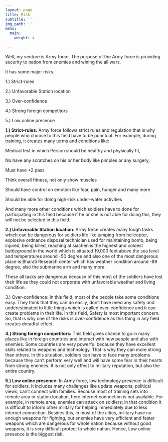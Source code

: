 ```yaml
---
layout: page
title: Risk
subtitle: ''
img_path: ''
menu:
  main:
    weight: 4

---
```

Well, my venture is Army force. The purpose of the Army force is providing security to nation from enemies and wining the all wars.

It has some major risks.

1\.) Strict-rules

2\.) Unfavorable Station location

3\.) Over-confidence

4\.) Strong foreign competitors

5\.) Low online presence

**1.) Strict-rules:** Army force follows strict rules and regulation that is why people who choose to this field have to be punctual. For example, during training, it creates many terms and conditions like:

Medical test in which Person should be healthy and physically fit,

No have any scratches on his or her body like pimples or any surgery,

Must have +2 pass

Think overall fitness, not only show muscles

Should have control on emotion like fear, pain, hunger and many more

Should be able for doing high-risk under-water activities

And many more other conditions which soldiers have to done for participating in this field because if he or she is not able for doing this, they will not be selected in this field.

**2.) Unfavorable Station location**: Army force creates many tough tasks which can be dangerous for soldiers life like jumping from helicopter, explosive ordnance disposal technician used for maintaining bomb, being injured, being killed, reaching at siachen is the highest and coldest battleground in the world which is situated 19,000 feet above the sea level and temperatures around -50 degree and also one of the most dangerous place is Bharati Research center which has weather condition around -89 degree, also the submarine arm and many more.

These all tasks are dangerous because of this most of the soldiers have lost their life as they could not corporate with unfavorable weather and living condition.

3\.) Over-confidence: In this field, most of the people take some conditions easy. They think that they can do easily, don’t have need any safety and underestimated to little things which is called over-confidence and it can create problems in their life. In this field, Safety is most important concern. So, that is why one of the risks is over-confidence as this thing in any field creates dreadful effect.

**4.) Strong foreign competitors:** This field gives chance to go in many places like in foreign countries and interact with new people and also with enemies. Some countries are very powerful because they have excellent skills related to weapons and technology. That is why they can more strong than others. In this situation, soldiers can have to face many problems because they can’t perform very well and will have some fear in their hearts from strong enemies. It is not only effect to military reputation, but also the entire country.

**5.) Low online presence:** In Army force, low technology presence is difficult for soldiers. It includes many challenges like update weapons, political views, can’t connect with families. Because most of training sets into remote area or station location, here internet connection is not available. For example, in remote area, enemies can attack on soldiers; in that condition it is difficult to inform other military for helping immediately due to less internet connection. Besides this, in most of the cities, military have no enough weapons for fighting, but enemies have very efficient and faster weapons which are dangerous for whole nation because without good weapons, it is very difficult protect to whole nation. Hence, Low online presence is the biggest risk.